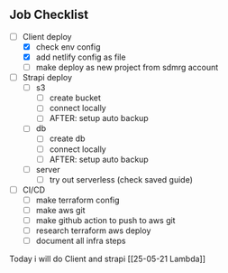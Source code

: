 ## Job Checklist
- [ ] Client deploy
	- [x] check env config
	- [x] add netlify config as file
	- [ ] make deploy as new project from sdmrg account
- [ ] Strapi deploy
	- [ ] s3
		- [ ] create bucket
		- [ ] connect locally
		- [ ] AFTER: setup auto backup
	- [ ] db
		- [ ] create db
		- [ ] connect locally
		- [ ] AFTER: setup auto backup
	- [ ] server
		- [ ] try out serverless (check saved guide)
- [ ] CI/CD
	- [ ] make terraform config
	- [ ] make aws git
	- [ ] make github action to push to aws git
	- [ ] research terraform aws deploy
	- [ ] document all infra steps

Today i will do Client and strapi [[25-05-21 Lambda]]

